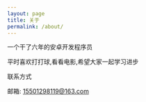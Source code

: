 ```yaml
---
layout: page
title: 关于
permalink: /about/
---
```

  一个干了六年的安卓开发程序员

  平时喜欢打打球,看看电影,希望大家一起学习进步
  
  联系方式
  
  邮箱: 15501298119@163.com


